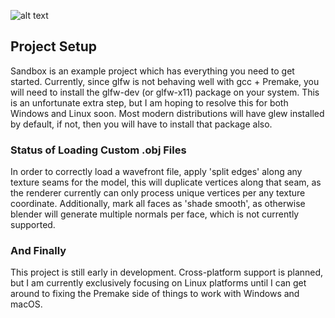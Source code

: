 

![alt text](https://github.com/jimdox/black_box/blob/master/juno_engine/res/juno-s.jpg)


## Project Setup
Sandbox is an example project which has everything you need to get started. Currently, since glfw is not behaving well with gcc + Premake, you will need to install the glfw-dev (or glfw-x11) package on your system. This is an unfortunate extra step, but I am hoping to resolve this for both Windows and Linux soon. Most modern distributions will have glew installed by default, if not, then you will have to install that package also. 


### Status of Loading Custom .obj Files
In order to correctly load a wavefront file, apply 'split edges' along any texture seams for the model, this will duplicate vertices along that seam, as the renderer currently can only process unique vertices per any texture coordinate. Additionally, mark all faces as 'shade smooth', as otherwise blender will generate multiple normals per face, which is not currently supported.


### And Finally
This project is still early in development. Cross-platform support is planned, but I am currently exclusively focusing on Linux platforms until I can get around to fixing the Premake side of things to work with Windows and macOS.

    
